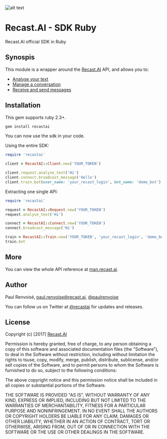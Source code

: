

[logo]: https://cdn.recast.ai/brand/recast-ai-logo-inline.png "Recast.AI"

![alt text][logo]

# Recast.AI - SDK Ruby

Recast.AI official SDK in Ruby

## Synospis

This module is a wrapper around the [Recast.AI](https://recast.ai) API, and allows you to:
* [Analyse your text](https://github.com/RecastAI/SDK-Ruby/wiki/01---Analyse-text)
* [Manage a conversation](https://github.com/RecastAI/SDK-Ruby/wiki/02---Manage-conversation)
* [Receive and send messages](https://github.com/RecastAI/SDK-Ruby/wiki/03---Receive-and-send-messages)

## Installation

This gem supports ruby 2.3+.

```bash
gem install recastai
```

You can now use the sdk in your code.

Using the entire SDK:
```ruby
require 'recastai'

client = RecastAI::Client.new('YOUR_TOKEN')

client.request.analyse_text('Hi')
client.connect.broadcast_message('Hello')
client.train.bot(user_name: 'your_recast_login', bot_name: 'demo_bot')
```

Extracting one single API:
```ruby
require 'recastai'

request = RecastAI::Request.new('YOUR_TOKEN')
request.analyse_text('Hi')

connect = RecastAI::Connect.new('YOUR_TOKEN')
connect.broadcast_message('Hi')

train = RecastAI::Train.new('YOUR_TOKEN', 'your_recast_login', 'demo_bot')
train.bot
```

## More

You can view the whole API reference at [man.recast.ai](https://man.recast.ai).


## Author

Paul Renvoisé, paul.renvoise@recast.ai, [@paulrenvoise](https://twitter.com/paulrenvoise)

You can follow us on Twitter at [@recastai](https://twitter.com/recastai) for updates and releases.


## License

Copyright (c) [2017] [Recast.AI](https://recast.ai)

Permission is hereby granted, free of charge, to any person obtaining a copy
of this software and associated documentation files (the "Software"), to deal
in the Software without restriction, including without limitation the rights
to tsuse, copy, modify, merge, publish, distribute, sublicense, and/or sell
copies of the Software, and to permit persons to whom the Software is
furnished to do so, subject to the following conditions:

The above copyright notice and this permission notice shall be included in all
copies or substantial portions of the Software.

THE SOFTWARE IS PROVIDED "AS IS", WITHOUT WARRANTY OF ANY KIND, EXPRESS OR
IMPLIED, INCLUDING BUT NOT LIMITED TO THE WARRANTIES OF MERCHANTABILITY,
FITNESS FOR A PARTICULAR PURPOSE AND NONINFRINGEMENT. IN NO EVENT SHALL THE
AUTHORS OR COPYRIGHT HOLDERS BE LIABLE FOR ANY CLAIM, DAMAGES OR OTHER
LIABILITY, WHETHER IN AN ACTION OF CONTRACT, TORT OR OTHERWISE, ARISING FROM,
OUT OF OR IN CONNECTION WITH THE SOFTWARE OR THE USE OR OTHER DEALINGS IN THE
SOFTWARE.
